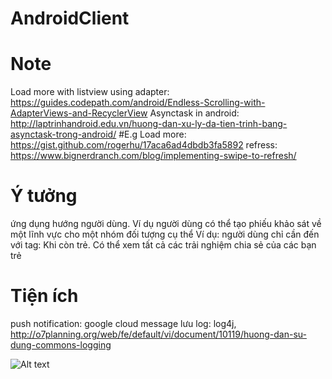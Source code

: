 # AndroidClient
# Note
Load more with listview using adapter: https://guides.codepath.com/android/Endless-Scrolling-with-AdapterViews-and-RecyclerView
Asynctask in android: http://laptrinhandroid.edu.vn/huong-dan-xu-ly-da-tien-trinh-bang-asynctask-trong-android/
#E.g
Load more: https://gist.github.com/rogerhu/17aca6ad4dbdb3fa5892
refress: https://www.bignerdranch.com/blog/implementing-swipe-to-refresh/
# Ý tưởng
ứng dụng hướng người dùng.
Ví dụ người dùng có thể tạo phiếu khảo sát về một lĩnh vực cho một nhóm đối tượng cụ thể
Ví dụ: người dùng chỉ cần đến với tag: Khi còn trẻ. Có thể xem tất cả các trải nghiệm chia sẻ của các bạn trẻ
# Tiện ích
push notification: google cloud message
lưu log: log4j, http://o7planning.org/web/fe/default/vi/document/10119/huong-dan-su-dung-commons-logging


![Alt text](https://support.files.wordpress.com/2009/07/pigeony.jpg?w=688 "Title")
